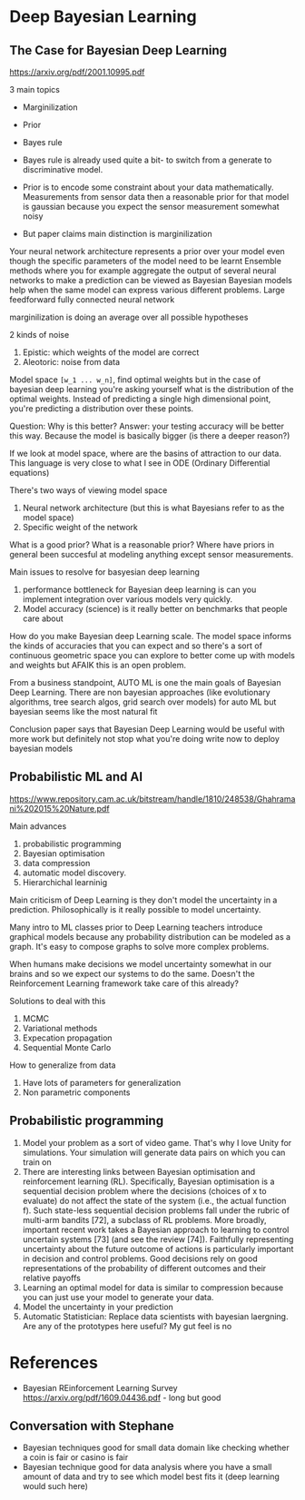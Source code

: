 # Deep Bayesian Learning

## The Case for Bayesian Deep Learning
https://arxiv.org/pdf/2001.10995.pdf

3 main topics
* Marginilization
* Prior
* Bayes rule

* Bayes rule is already used quite a bit- to switch from a generate to discriminative model.
* Prior is to encode some constraint about your data mathematically. Measurements from sensor data then a reasonable prior for that model is gaussian because you expect the sensor measurement somewhat noisy
* But paper claims main distinction is marginilization

Your neural network architecture represents a prior over your model even though the specific parameters of the model need to be learnt
Ensemble methods where you for example aggregate the output of several neural networks to make a prediction can be viewed as Bayesian
Bayesian models help when the same model can express various different problems. Large feedforward fully connected neural network

marginilization is doing an average over all possible hypotheses

2 kinds of noise
1. Epistic: which weights of the model are correct
2. Aleotoric: noise from data

Model space ```[w_1 ... w_n]```, find optimal weights but in the case of bayesian deep learning you're asking yourself what is the distribution of the optimal weights. Instead of predicting a single high dimensional point, you're predicting a distribution over these points. 

Question: Why is this better?
Answer: your testing accuracy will be better this way. Because the model is basically bigger (is there a deeper reason?)

If we look at model space, where are the basins of attraction to our data. This language is very close to what I see in ODE (Ordinary Differential equations)

There's two ways of viewing model space
1. Neural network architecture (but this is what Bayesians refer to as the model space)
2. Specific weight of the network

What is a good prior? What is a reasonable prior? Where have priors in general been succesful at modeling anything except sensor measurements.

Main issues to resolve for basyesian deep learning
1. performance bottleneck for Bayesian deep learning is can you implement integration over various models very quickly. 
2. Model accuracy (science) is it really better on benchmarks that people care about

How do you make Bayesian deep Learning scale. The model space informs the kinds of accuracies that you can expect and so there's a sort of continuous geometric space you can explore to better come up with models and weights but AFAIK this is an open problem.

From a business standpoint, AUTO ML is one the main goals of Bayesian Deep Learning. There are non bayesian approaches (like evolutionary algorithms, tree search algos, grid search over models) for auto ML but bayesian seems like the most natural fit

Conclusion paper says that Bayesian Deep Learning would be useful with more work but definitely not stop what you're doing write now to deploy bayesian models

## Probabilistic ML and AI
https://www.repository.cam.ac.uk/bitstream/handle/1810/248538/Ghahramani%202015%20Nature.pdf

Main advances
1. probabilistic programming
2. Bayesian optimisation
3. data compression
4. automatic model discovery.
5. Hierarchichal learninig

Main criticism of Deep Learning is they don't model the uncertainty in a prediction. Philosophically is it really possible to model uncertainty.

Many intro to ML classes prior to Deep Learning teachers introduce graphical models because any probability distribution can be modeled as a graph. It's easy to compose graphs to solve more complex problems.

When humans make decisions we model uncertainty somewhat in our brains and so we expect our systems to do the same. Doesn't the Reinforcement Learning framework take care of this already?

Solutions to deal with this
1. MCMC
2. Variational methods
3. Expecation propagation
4. Sequential Monte Carlo

How to generalize from data
1. Have lots of parameters for generalization
2. Non parametric components

## Probabilistic programming
1. Model your problem as a sort of video game. That's why I love Unity for simulations. Your simulation will generate data pairs on which you can train on
2. There are interesting links between Bayesian optimisation and reinforcement learning (RL). Specifically, Bayesian optimisation is a sequential decision problem where the decisions (choices of x to
evaluate) do not affect the state of the system (i.e., the actual function f). Such state-less sequential decision problems fall under the rubric of multi-arm bandits [72], a subclass of RL problems.
More broadly, important recent work takes a Bayesian approach to learning to control uncertain
systems [73] (and see the review [74]). Faithfully representing uncertainty about the future outcome
of actions is particularly important in decision and control problems. Good decisions rely on good
representations of the probability of different outcomes and their relative payoffs
3. Learning an optimal model for data is similar to compression because you can just use your model to generate your data.
4. Model the uncertainty in your prediction
5. Automatic Statistician: Replace data scientists with bayesian laergning. Are any of the prototypes here useful? My gut feel is no

# References
* Bayesian REinforcement Learning Survey https://arxiv.org/pdf/1609.04436.pdf - long but good

## Conversation with Stephane
* Bayesian techniques good for small data domain like checking whether a coin is fair or casino is fair
* Bayesian technique good for data analysis where you have a small amount of data and try to see which model best fits it (deep learning would such here)